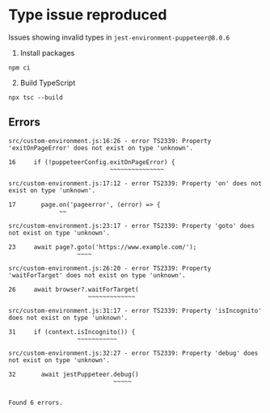 # Type issue reproduced

Issues showing invalid types in `jest-environment-puppeteer@8.0.6`

1. Install packages

```console
npm ci
```

2. Build TypeScript

```console
npx tsc --build
```

## Errors

```console
src/custom-environment.js:16:26 - error TS2339: Property 'exitOnPageError' does not exist on type 'unknown'.

16     if (!puppeteerConfig.exitOnPageError) {
                            ~~~~~~~~~~~~~~~

src/custom-environment.js:17:12 - error TS2339: Property 'on' does not exist on type 'unknown'.

17       page.on('pageerror', (error) => {
              ~~

src/custom-environment.js:23:17 - error TS2339: Property 'goto' does not exist on type 'unknown'.

23     await page?.goto('https://www.example.com/');
                   ~~~~

src/custom-environment.js:26:20 - error TS2339: Property 'waitForTarget' does not exist on type 'unknown'.

26     await browser?.waitForTarget(
                      ~~~~~~~~~~~~~

src/custom-environment.js:31:17 - error TS2339: Property 'isIncognito' does not exist on type 'unknown'.

31     if (context.isIncognito()) {
                   ~~~~~~~~~~~

src/custom-environment.js:32:27 - error TS2339: Property 'debug' does not exist on type 'unknown'.

32       await jestPuppeteer.debug()
                             ~~~~~


Found 6 errors.
```
